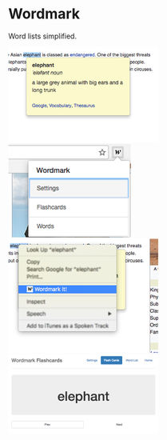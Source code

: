 # Wordmark

Word lists simplified.

<img src="assets/demo1.png"/>
<img src="assets/demo2.png"/>
<img src="assets/demo3.png"/>
<img src="assets/demo4.png"/>
